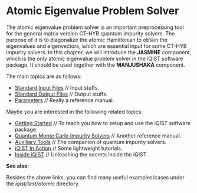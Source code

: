 # Atomic Eigenvalue Problem Solver

The atomic eigenvalue problem solver is an important preprocessing tool for the general matrix version CT-HYB quantum impurity solvers. The purpose of it is to diagonalize the atomic Hamiltonian to obtain the eigenvalues and eigenvectors, which are essential input for some CT-HYB impurity solvers. In this chapter, we will introduce the **JASMINE** component, which is the only atomic eigenvalue problem solver in the iQIST software package. It should be used together with the **MANJUSHAKA** component.

The main topics are as follows:

* [Standard Input Files](input.md) // Input stuffs.
* [Standard Output Files](output.md) // Output stuffs.
* [Parameters](parameters.md) // Really a reference manual.

Maybe you are interested in the following related topics:

* [Getting Started](../ch03/index.md) // To teach you how to setup and use the iQIST software package.
* [Quantum Monte Carlo Impurity Solvers](../ch04/index.md) // Another reference manual.
* [Auxiliary Tools](../ch06/index.md) // The companion of quantum impurity solvers.
* [iQIST In Action](../ch07/index.md) // Some lightweight tutorials.
* [Inside iQIST](../ch08/index.md) // Unleashing the secrets inside the iQIST.

**See also**:

Besides the above links, you can find many useful examples/cases under the *iqist/test/atomic* directory.
